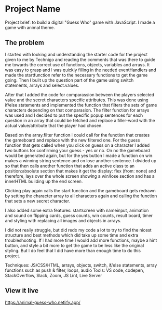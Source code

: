 # Project Name

Project brief: to build a digital "Guess Who" game with JavaScript. I made a game with animal theme.

## The problem

I started with looking and understanding the starter code for the project given to me by Technigo and reading the comments that was there to guide me towards the correct use of functions, objects, variables and arrays. It was easy to grasp and I was quickly filling in the needed eventHandlers and made the startfunction refer to the necessary functions to get the game going. Then I built up the question part of the game using switch statements, arrays and select.values. 

After that I added the code for comparassion between the players selected value and the secret characters specific attributes. This was done using if/else statements and implemented the function that filters the sets of game characters depending on that comparasion. The filter function for arrays was used and I decided to put the specific popup sentences for each question in an array that could be fetched and replace a filler-word with the actual value/attribute that the player had chosen. 

Based on the array.filter function I could call for the function that creates the gameboard and replace with the new filtered one. For the guess function that gets called when you click on guess on a character I added two buttons for confirming your guess - yes or no. On no the gameboard would be generated again, but for the yes button I made a function on win makes a winning string sentence and on lose another sentence. I divided up so that then calls another function that adds an active class to an position:absolute section that makes it get the display: flex (from: none) and therefore, lays over the whole screen showing a win/lose section and has a innerHTML building up the end screen.

Clicking play again calls the start function and the gameboard gets redrawn by setting the character array to all characters again and calling the function that sets a new secret character.

I also added some extra features: startscreen with nameinput, animation and sound on flipping cards, guess counts, win counts, result board, timer and styling with replacing all images and objects in arrays.

I did not really struggle, but did redo my code a lot to try to find the nicest structure and best methods which did take up some time and extra troubleshooting.
If I had more time I would add more functions, maybe a hint button, and style a bit more to get the game to be less like the original styling. But I do feel that I did have more than enough time to do this project.

Techniques: JS/CSS/HTML, arrays, objects, switch, if/else statements, array functions such as push & filter, loops, audio
Tools: VS code, codepen, StackOverflow, Slack, Zoom, JS Lint, Live Server

## View it live

https://animal-guess-who.netlify.app/
